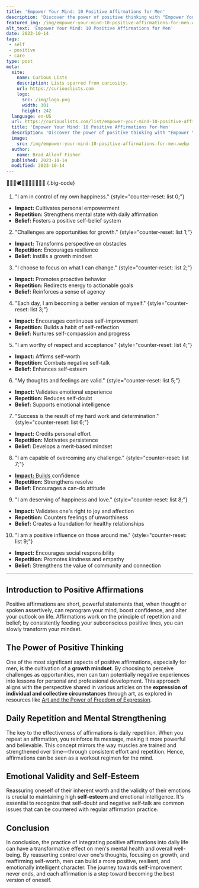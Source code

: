 ```yaml
---
title: 'Empower Your Mind: 10 Positive Affirmations for Men'
description: 'Discover the power of positive thinking with "Empower Your Mind: 10 Positive Affirmations for Men." Ignite curiosity and embrace a new mindset.'
featured_img: /img/empower-your-mind-10-positive-affirmations-for-men.webp
alt_text: 'Empower Your Mind: 10 Positive Affirmations for Men'
date: 2023-10-14
tags:
 - self
 - positive
 - care
type: post
meta:
  site:
    name: Curious Lists
    description: Lists spurred from curiosity.
    url: https://curiouslists.com
    logo:
      src: /img/logo.png
      width: 301
      height: 242
  language: en-US
  url: https://curiouslists.com/list/empower-your-mind-10-positive-affirmations-for-men
  title: 'Empower Your Mind: 10 Positive Affirmations for Men'
  description: 'Discover the power of positive thinking with "Empower Your Mind: 10 Positive Affirmations for Men." Ignite curiosity and embrace a new mindset.'
  image:
    src: /img/empower-your-mind-10-positive-affirmations-for-men.webp
  author:
    name: Brad Allenf Fisher
  published: 2023-10-14
  modified: 2023-10-14
---
```



🧠💪🌞🕊️💭✨👔🌱🏋️‍♂️🚀 {.big-code}

1. "I am in control of my own happiness." {style="counter-reset: list 0;"}
  - **Impact:** Cultivates personal empowerment
  - **Repetition:** Strengthens mental state with daily affirmation
  - **Belief:** Fosters a positive self-belief system

2. "Challenges are opportunities for growth." {style="counter-reset: list 1;"}
  - **Impact:** Transforms perspective on obstacles
  - **Repetition:** Encourages resilience
  - **Belief:** Instills a growth mindset

3. "I choose to focus on what I can change." {style="counter-reset: list 2;"}
  - **Impact:** Promotes proactive behavior
  - **Repetition:** Redirects energy to actionable goals
  - **Belief:** Reinforces a sense of agency

4. "Each day, I am becoming a better version of myself." {style="counter-reset: list 3;"}
  - **Impact:** Encourages continuous self-improvement
  - **Repetition:** Builds a habit of self-reflection
  - **Belief:** Nurtures self-compassion and progress

5. "I am worthy of respect and acceptance." {style="counter-reset: list 4;"}
  - **Impact:** Affirms self-worth
  - **Repetition:** Combats negative self-talk
  - **Belief:** Enhances self-esteem

6. "My thoughts and feelings are valid." {style="counter-reset: list 5;"}
  - **Impact:** Validates emotional experience
  - **Repetition:** Reduces self-doubt
  - **Belief:** Supports emotional intelligence

7. "Success is the result of my hard work and determination." {style="counter-reset: list 6;"}
  - **Impact:** Credits personal effort
  - **Repetition:** Motivates persistence
  - **Belief:** Develops a merit-based mindset

8. "I am capable of overcoming any challenge." {style="counter-reset: list 7;"}
  - [**Impact:**   Builds  ](https://curiouslists.com/list/vision-and-valor-inspiring-affirmations-for-mens-success)confidence
  - **Repetition:** Strengthens resolve
  - **Belief:** Encourages a can-do attitude

9. "I am deserving of happiness and love." {style="counter-reset: list 8;"}
  - **Impact:** Validates one's right to joy and affection
  - **Repetition:** Counters feelings of unworthiness
  - **Belief:** Creates a foundation for healthy relationships

10. "I am a positive influence on those around me." {style="counter-reset: list 9;"}
  - **Impact:** Encourages social responsibility
  - **Repetition:** Promotes kindness and empathy
  - **Belief:** Strengthens the value of community and connection

---

## Introduction to Positive Affirmations

Positive affirmations are short, powerful statements that, when thought or spoken assertively, can reprogram your mind, boost confidence, and alter your outlook on life. Affirmations work on the principle of repetition and belief; by consistently feeding your subconscious positive lines, you can slowly transform your mindset.

## The Power of Positive Thinking

One of the most significant aspects of positive affirmations, especially for men, is the cultivation of a **growth mindset**. By choosing to perceive challenges as opportunities, men can turn potentially negative experiences into lessons for personal and professional development. This approach aligns with the perspective shared in various articles on the **expression of individual and collective circumstances** through art, as explored in resources like [Art and the Power of Freedom of Expression](https://www.mashgallery.com/art-and-the-power-of-freedom-of-expression/).

## Daily Repetition and Mental Strengthening

The key to the effectiveness of affirmations is daily repetition. When you repeat an affirmation, you reinforce its message, making it more powerful and believable. This concept mirrors the way muscles are trained and strengthened over time—through consistent effort and repetition. Hence, affirmations can be seen as a workout regimen for the mind.

## Emotional Validity and Self-Esteem

Reassuring oneself of their inherent worth and the validity of their emotions is crucial to maintaining high **self-esteem** and emotional intelligence. It's essential to recognize that self-doubt and negative self-talk are common issues that can be countered with regular affirmation practice.

## Conclusion

In conclusion, the practice of integrating positive affirmations into daily life can have a transformative effect on men's mental health and overall well-being. By reasserting control over one's thoughts, focusing on growth, and reaffirming self-worth, men can build a more positive, resilient, and emotionally intelligent character. The journey towards self-improvement never ends, and each affirmation is a step toward becoming the best version of oneself.